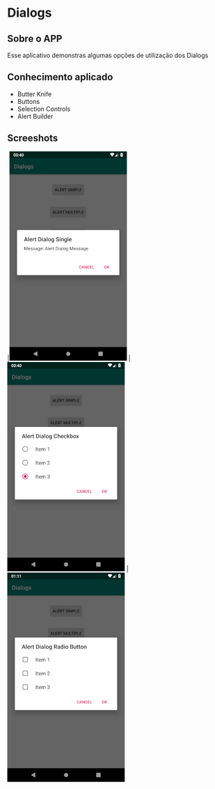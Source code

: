 # Dialogs

## Sobre o APP 
Esse aplicativo demonstras algumas opções de utilização dos Dialogs
## Conhecimento aplicado
* Butter Knife
* Buttons
* Selection Controls
* Alert Builder

## Screeshots

|![Image 1](https://github.com/reginaldobarreto/Dialogs/blob/master/1.png)
|![Image 2](https://github.com/reginaldobarreto/Dialogs/blob/master/2.png)
|![Image 3](https://github.com/reginaldobarreto/Dialogs/blob/master/3.png)